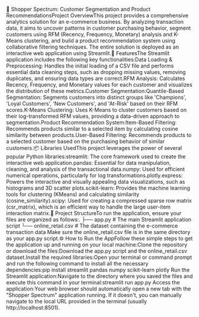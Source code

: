 🛒 Shopper Spectrum: Customer Segmentation and Product RecommendationsProject OverviewThis project provides a comprehensive analytics solution for an e-commerce business. By analyzing transaction data, it aims to uncover patterns in customer purchasing behavior, segment customers using RFM (Recency, Frequency, Monetary) analysis and K-Means clustering, and build a product recommendation system using collaborative filtering techniques. The entire solution is deployed as an interactive web application using Streamlit.🚀 FeaturesThe Streamlit application includes the following key functionalities:Data Loading & Preprocessing: Handles the initial loading of a CSV file and performs essential data cleaning steps, such as dropping missing values, removing duplicates, and ensuring data types are correct.RFM Analysis: Calculates Recency, Frequency, and Monetary values for each customer and visualizes the distribution of these metrics.Customer Segmentation:Quantile-Based Segmentation: Segments customers into distinct groups like 'Champions', 'Loyal Customers', 'New Customers', and 'At-Risk' based on their RFM scores.K-Means Clustering: Uses K-Means to cluster customers based on their log-transformed RFM values, providing a data-driven approach to segmentation.Product Recommendation System:Item-Based Filtering: Recommends products similar to a selected item by calculating cosine similarity between products.User-Based Filtering: Recommends products to a selected customer based on the purchasing behavior of similar customers.📦 Libraries UsedThis project leverages the power of several popular Python libraries:streamlit: The core framework used to create the interactive web application.pandas: Essential for data manipulation, cleaning, and analysis of the transactional data.numpy: Used for efficient numerical operations, particularly for log transformations.plotly.express: Powers the interactive and visually appealing data visualizations, such as histograms and 3D scatter plots.scikit-learn: Provides the machine learning tools for clustering (KMeans) and calculating similarity (cosine_similarity).scipy: Used for creating a compressed sparse row matrix (csr_matrix), which is an efficient way to handle the large user-item interaction matrix.📂 Project StructureTo run the application, ensure your files are organized as follows:.
├── app.py                  # The main Streamlit application script
└── online_retail.csv       # The dataset containing the e-commerce transaction data
Make sure the online_retail.csv file is in the same directory as your app.py script.⚙️ How to Run the AppFollow these simple steps to get the application up and running on your local machine:Clone the repository or download the files:Download the app.py script and the online_retail.csv dataset.Install the required libraries:Open your terminal or command prompt and run the following command to install all the necessary dependencies:pip install streamlit pandas numpy scikit-learn plotly
Run the Streamlit application:Navigate to the directory where you saved the files and execute this command in your terminal:streamlit run app.py
Access the application:Your web browser should automatically open a new tab with the "Shopper Spectrum" application running. If it doesn't, you can manually navigate to the local URL provided in the terminal (usually http://localhost:8501).